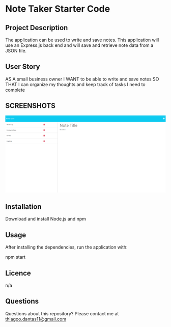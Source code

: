 # Note Taker Starter Code

## Project Description

The application can be used to write and save notes. This application will use an Express.js back end and will save and retrieve note data from a JSON file.

## User Story

AS A small business owner
I WANT to be able to write and save notes
SO THAT I can organize my thoughts and keep track of tasks I need to complete

## SCREENSHOTS

![Note Take](https://github.com/Dantas11/Express.js-Note-Taker/blob/main/public/assets/images/note-taker.png)

## Installation

Download and install Node.js and npm

## Usage

After installing the dependencies, run the application with:

npm start

## Licence

n/a

## Questions

Questions about this repository? Please contact me at thiagoo.dantas11@gmail.com

